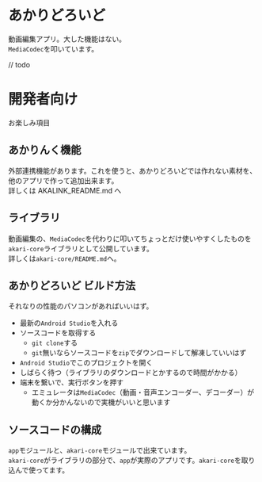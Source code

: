 # あかりどろいど
動画編集アプリ。大した機能はない。  
`MediaCodec`を叩いています。

// todo

# 開発者向け
お楽しみ項目

## あかりんく機能
外部連携機能があります。これを使うと、あかりどろいどでは作れない素材を、他のアプリで作って追加出来ます。  
詳しくは AKALINK_README.md へ

## ライブラリ
動画編集の、`MediaCodec`を代わりに叩いてちょっとだけ使いやすくしたものを`akari-core`ライブラリとして公開しています。  
詳しくは`akari-core/README.md`へ。

## あかりどろいど ビルド方法
それなりの性能のパソコンがあればいいはず。

- 最新の`Android Studio`を入れる
- ソースコードを取得する
  - `git clone`する
  - `git`無いならソースコードを`zip`でダウンロードして解凍していいはず
- `Android Studio`でこのプロジェクトを開く
- しばらく待つ（ライブラリのダウンロードとかするので時間がかかる）
- 端末を繋いで、実行ボタンを押す
  - エミュレータは`MediaCodec`（動画・音声エンコーダー、デコーダー）が動くか分かんないので実機がいいと思います

## ソースコードの構成
`app`モジュールと、`akari-core`モジュールで出来ています。  
`akari-core`がライブラリの部分で、`app`が実際のアプリです。`akari-core`を取り込んで使ってます。
